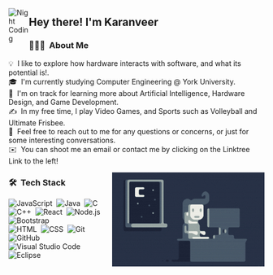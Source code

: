 
<img alt="Night Coding" src="./assets/Hand%20Wave.gif" width='40' align="left"/><h2>Hey there! I'm Karanveer</h2>

<!-- ## 👋 &nbsp;Hey there! I'm Karanveer -->

### 👨🏻‍💻 &nbsp;About Me

💡 &nbsp;I like to explore how hardware interacts with software, and what its potential is!.\
🎓 &nbsp;I'm currently studying Computer Engineering @ York University.\
🌱 &nbsp;I'm on track for learning more about Artificial Intelligence, Hardware Design, and Game Development.\
✍️ &nbsp;In my free time, I play Video Games, and Sports such as Volleyball and Ultimate Frisbee. \
💬 &nbsp;Feel free to reach out to me for any questions or concerns, or just for some interesting conversations.\
✉️ &nbsp;You can shoot me an email or contact me by clicking on the Linktree Link to the left!

<img alt="Night Coding" src="https://raw.githubusercontent.com/AVS1508/AVS1508/master/assets/Night-Coding.gif" align="right"/>

### 🛠 &nbsp;Tech Stack

![JavaScript](https://img.shields.io/badge/-JavaScript-05122A?style=flat&logo=javascript)&nbsp;
![Java](https://img.shields.io/badge/-Java-05122A?style=flat&logo=Java&logoColor=FFA518)&nbsp;
![C](https://img.shields.io/badge/-C-05122A?style=flat&logo=C&logoColor=A8B9CC)&nbsp;
![C++](https://img.shields.io/badge/-C++-05122A?style=flat&logo=C%2B%2B&logoColor=00599C)&nbsp;
![React](https://img.shields.io/badge/-React-05122A?style=flat&logo=react)&nbsp;
![Node.js](https://img.shields.io/badge/-Node.js-05122A?style=flat&logo=node.js)&nbsp;
![Bootstrap](https://img.shields.io/badge/-Bootstrap-05122A?style=flat&logo=bootstrap&logoColor=563D7C)\
![HTML](https://img.shields.io/badge/-HTML-05122A?style=flat&logo=HTML5)&nbsp;
![CSS](https://img.shields.io/badge/-CSS-05122A?style=flat&logo=CSS3&logoColor=1572B6)&nbsp;
![Git](https://img.shields.io/badge/-Git-05122A?style=flat&logo=git)&nbsp;
![GitHub](https://img.shields.io/badge/-GitHub-05122A?style=flat&logo=github)&nbsp;
![Visual Studio Code](https://img.shields.io/badge/-Visual%20Studio%20Code-05122A?style=flat&logo=visual-studio-code&logoColor=007ACC)&nbsp;
![Eclipse](https://img.shields.io/badge/-Eclipse-05122A?style=flat&logo=eclipse-ide&logoColor=2C2255)





